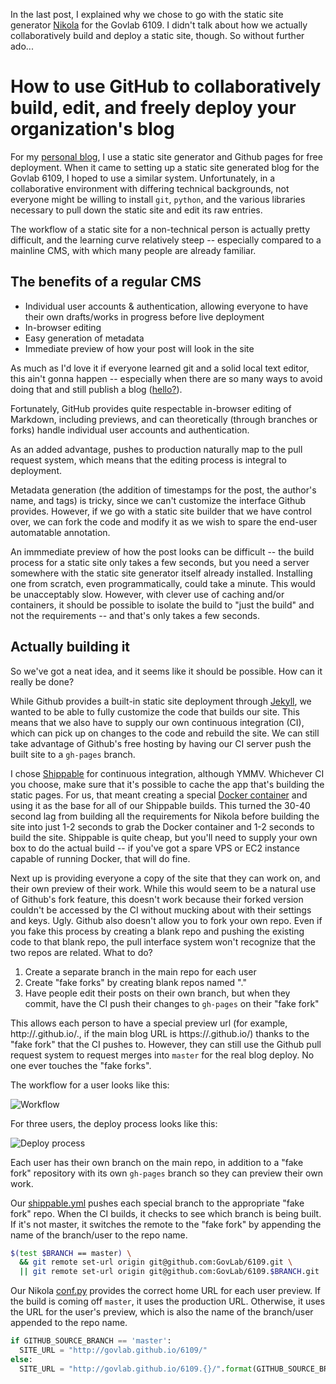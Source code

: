 In the last post, I explained why we chose to go with the static site generator [Nikola](http://getnikola.com/) for the Govlab 6109.  I didn't talk about how we actually collaboratively build and deploy a static site, though.  So without further ado...

# How to use GitHub to collaboratively build, edit, and freely deploy your organization's blog

For my [personal blog](http://johnkrauss.com), I use a static site generator and Github pages for free deployment.  When it came to setting up a static site generated blog for the Govlab 6109, I hoped to use a similar system.  Unfortunately, in a collaborative environment with differing technical backgrounds, not everyone might be willing to install `git`, `python`, and the various libraries necessary to pull down the static site and edit its raw entries.

The workflow of a static site for a non-technical person is actually pretty difficult, and the learning curve relatively steep -- especially compared to a mainline CMS, with which many people are already familiar.

## The benefits of a regular CMS

* Individual user accounts & authentication, allowing everyone to have their own drafts/works in progress before live deployment
* In-browser editing
* Easy generation of metadata
* Immediate preview of how your post will look in the site

As much as I'd love it if everyone learned git and a solid local text editor, this ain't gonna happen -- especially when there are so many ways to avoid doing that and still publish a blog ([hello?](http://tumblr.com/)).

Fortunately, GitHub provides quite respectable in-browser editing of Markdown, including previews, and can theoretically (through branches or forks) handle individual user accounts and authentication.

As an added advantage, pushes to production naturally map to the pull request system, which means that the editing process is integral to deployment.

Metadata generation (the addition of timestamps for the post, the author's name, and tags) is tricky, since we can't customize the interface Github provides.  However, if we go with a static site builder that we have control over, we can fork the code and modify it as we wish to spare the end-user automatable annotation.

An immmediate preview of how the post looks can be difficult -- the build process for a static site only takes a few seconds, but you need a server somewhere with the static site generator itself already installed.  Installing one from scratch, even programmatically, could take a minute.  This would be unacceptably slow.  However, with clever use of caching and/or containers, it should be possible to isolate the build to "just the build" and not the requirements -- and that's only takes a few seconds.

## Actually building it

So we've got a neat idea, and it seems like it should be possible.  How can it really be done?

While Github provides a built-in static site deployment through [Jekyll](http://jekyllrb.com), we wanted to be able to fully customize the code that builds our site.  This means that we also have to supply our own continuous integration (CI), which can pick up on changes to the code and rebuild the site.  We can still take advantage of Github's free hosting by having our CI server push the built site to a `gh-pages` branch.

I chose [Shippable](https://www.shippable.com/) for continuous integration, although YMMV.  Whichever CI you choose, make sure that it's possible to cache the app that's building the static pages.  For us, that meant creating a special [Docker container](https://registry.hub.docker.com/u/thegovlab/6109/) and using it as the base for all of our Shippable builds.  This turned the 30-40 second lag from building all the requirements for Nikola before building the site into just 1-2 seconds to grab the Docker container and 1-2 seconds to build the site.  Shippable is quite cheap, but you'll need to supply your own box to do the actual build -- if you've got a spare VPS or EC2 instance capable of running Docker, that will do fine.

Next up is providing everyone a copy of the site that they can work on, and their own preview of their work.  While this would seem to be a natural use of Github's fork feature, this doesn't work because their forked version couldn't be accessed by the CI without mucking about with their settings and keys.  Ugly.  Github also doesn't allow you to fork your own repo.  Even if you fake this process by creating a blank repo and pushing the existing code to that blank repo, the pull interface system won't recognize that the two repos are related.  What to do?

1. Create a separate branch in the main repo for each user
2. Create "fake forks" by creating blank repos named "<blog>.<user>"
3. Have people edit their posts on their own branch, but when they commit, have the CI push their changes to `gh-pages` on their "fake fork"

This allows each person to have a special preview url (for example, http://<project>.github.io/<blog>.<user>, if the main blog URL is https://<project>.github.io/<blog>) thanks to the "fake fork" that the CI pushes to.  However, they can still use the Github pull request system to request merges into `master` for the real blog deploy.  No one ever touches the "fake forks".

The workflow for a user looks like this:

<!--
[User creates post{bg:wheat}]-CI->[Deploys to personal preview{bg:steelblue}],
[User creates post{bg:wheat}]-User->[Edits{bg:wheat}],
[Edits{bg:wheat}]-User->[Pull request{bg:wheat}],
[Pull request{bg:wheat}]-Editor>[Comments{bg:violet}],
[Pull request{bg:wheat}]-Editor->[Merges{bg:violet}],
[Merges{bg:violet}]-CI>[Deploys to production{bg:steelblue}],
[Comments{bg:violet}]-User->[Edits{bg:wheat}],
[Edits{bg:wheat}]-CI->[Deploys to personal preview{bg:steelblue},
-->
![Workflow](http://www.yuml.me/c7f52c99)

For three users, the deploy process looks like this:

<!--
[https:⁄⁄github.com⁄org⁄blog|REPO{bg:tomato}]-[james|BRANCH{bg:thistle}]
[https:⁄⁄github.com⁄org⁄blog|REPO{bg:tomato}]-[debbie|BRANCH{bg:thistle}]
[https:⁄⁄github.com⁄org⁄blog|REPO{bg:tomato}]-[sally|BRANCH{bg:thistle}]
[https:⁄⁄github.com⁄org⁄blog|REPO{bg:tomato}]-[master|BRANCH{bg:violet}]
[https:⁄⁄github.com⁄org⁄blog|REPO{bg:tomato}]-[gh-pages|BRANCH{bg:thistle}]
[master|BRANCH]->[Continuous Integration|debbie|sally|master|james{bg:seagreen}]
[sally|BRANCH]->[Continuous Integration{bg:seagreen}]
[debbie|BRANCH]->[Continuous Integration{bg:seagreen}]
[james|BRANCH]->[Continuous Integration{bg:seagreen}]
[https:⁄⁄github.com⁄org⁄blog.sally|REPO (fake fork){bg:salmon}]-[gh-pages |BRANCH{bg:thistle}]
[https:⁄⁄github.com⁄org⁄blog.debbie|REPO (fake fork){bg:salmon}]-[gh-pages  |BRANCH{bg:thistle}]
[https:⁄⁄github.com⁄org⁄blog.james|REPO (fake fork){bg:salmon}]-[gh-pages   |BRANCH{bg:thistle}]
[Continuous Integration]->[gh-pages|BRANCH]
[Continuous Integration]->[gh-pages |BRANCH]
[Continuous Integration]->[gh-pages  |BRANCH]
[Continuous Integration]->[gh-pages   |BRANCH]
[gh-pages   |BRANCH]-.->[https:⁄⁄org.github.io⁄blog.james|PREVIEW BLOG{bg:skyblue}]
[gh-pages|BRANCH]-.->[https:⁄⁄org.github.io⁄blog|PRODUCTION BLOG{bg:steelblue}]
[gh-pages |BRANCH]-.->[https:⁄⁄org.github.io⁄blog.sally|PREVIEW BLOG{bg:skyblue}]
[gh-pages  |BRANCH]-.->[https:⁄⁄org.github.io⁄blog.debbie|PREVIEW BLOG{bg:skyblue}]
-->
![Deploy process](http://www.yuml.me/f0383a0e)

Each user has their own branch on the main repo, in addition to a "fake fork" repository with its own `gh-pages` branch so they can preview their own work.

Our [shippable.yml](https://github.com/GovLab/6109/blob/master/shippable.yml#L13) pushes each special branch to the appropriate "fake fork" repo.  When the CI builds, it checks to see which branch is being built.  If it's not master, it switches the remote to the "fake fork" by appending the name of the branch/user to the repo name.

```bash
$(test $BRANCH == master) \
  && git remote set-url origin git@github.com:GovLab/6109.git \
  || git remote set-url origin git@github.com:GovLab/6109.$BRANCH.git
````

Our Nikola [conf.py](https://github.com/GovLab/6109/blob/master/conf.py#L28) provides the correct home URL for each user preview.  If the build is coming off `master`, it uses the production URL.  Otherwise, it uses the URL for the user's preview, which is also the name of the branch/user appended to the repo name.

```python
if GITHUB_SOURCE_BRANCH == 'master':
  SITE_URL = "http://govlab.github.io/6109/"
else:
  SITE_URL = "http://govlab.github.io/6109.{}/".format(GITHUB_SOURCE_BRANCH)
```

